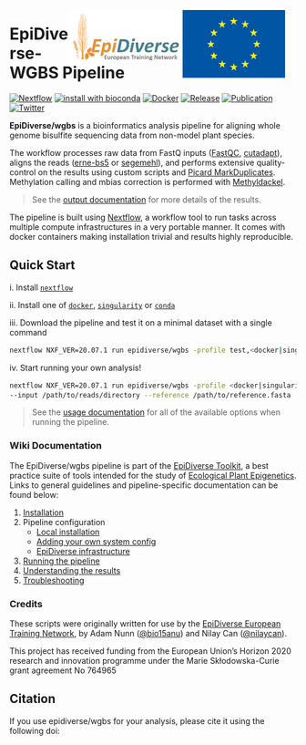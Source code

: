 [<img width="200" align="right" src="docs/images/euflagbetter.jpg">](https://ec.europa.eu/programmes/horizon2020/en)
[<img width="200" align="right" src="docs/images/epidiverse-logo.jpg">](https://epidiverse.eu)

EpiDiverse-WGBS Pipeline
========================

[![Nextflow](https://img.shields.io/badge/nextflow-20.07.1-45818e.svg)](https://www.nextflow.io/)
[![install with bioconda](https://img.shields.io/badge/install%20with-bioconda-45818e.svg)](http://bioconda.github.io/)
[![Docker](https://img.shields.io/docker/automated/epidiverse/wgbs.svg)](https://hub.docker.com/r/epidiverse/wgbs)
[![Release](https://img.shields.io/github/v/release/epidiverse/wgbs-45818e.svg)]()
[![Publication](https://img.shields.io/badge/Published-bioRxiv-45818e.svg?colorB=45818e&style=popout)](https://www.biorxiv.org/content/10.1101/2020.08.28.271585v1)
[![Twitter](https://img.shields.io/twitter/follow/epidiverse?style=social)](https://twitter.com/intent/follow?screen_name=epidiverse)

**EpiDiverse/wgbs** is a bioinformatics analysis pipeline for aligning whole genome bisulfite sequencing data from non-model plant species.

The workflow processes raw data from FastQ inputs ([FastQC](https://www.bioinformatics.babraham.ac.uk/projects/fastqc/), [cutadapt](https://github.com/marcelm/cutadapt/)), aligns the reads ([erne-bs5](http://erne.sourceforge.net/) or [segemehl](https://www.bioinf.uni-leipzig.de/Software/segemehl/)), and performs extensive quality-control on the results using custom scripts and [Picard MarkDuplicates](https://broadinstitute.github.io/picard/). Methylation calling and mbias correction is performed with [Methyldackel](https://github.com/dpryan79/MethylDackel).

> See the [output documentation](docs/output.md) for more details of the results.

The pipeline is built using [Nextflow](https://www.nextflow.io), a workflow tool to run tasks across multiple compute infrastructures in a very portable manner. It comes with docker containers making installation trivial and results highly reproducible.

## Quick Start

i. Install [`nextflow`](https://www.nextflow.io/)

ii. Install one of [`docker`](https://docs.docker.com/engine/installation/), [`singularity`](https://www.sylabs.io/guides/3.0/user-guide/) or [`conda`](https://conda.io/miniconda.html)

iii. Download the pipeline and test it on a minimal dataset with a single command

```bash
nextflow NXF_VER=20.07.1 run epidiverse/wgbs -profile test,<docker|singularity|conda>
```

iv. Start running your own analysis!

```bash
nextflow NXF_VER=20.07.1 run epidiverse/wgbs -profile <docker|singularity|conda> \
--input /path/to/reads/directory --reference /path/to/reference.fasta
```

> See the [usage documentation](docs/usage.md) for all of the available options when running the pipeline.

### Wiki Documentation

The EpiDiverse/wgbs pipeline is part of the [EpiDiverse Toolkit](https://app.gitbook.com/@epidiverse/s/project/epidiverse-pipelines/overview), a best practice suite of tools intended for the study of [Ecological Plant Epigenetics](https://app.gitbook.com/@epidiverse/s/project/). Links to general guidelines and pipeline-specific documentation can be found below:

1. [Installation](https://app.gitbook.com/@epidiverse/s/project/epidiverse-pipelines/installation)
2. Pipeline configuration
    * [Local installation](https://app.gitbook.com/@epidiverse/s/project/epidiverse-pipelines/installation#2-install-the-pipeline)
    * [Adding your own system config](https://app.gitbook.com/@epidiverse/s/project/epidiverse-pipelines/installation#3-pipeline-configuration)
    * [EpiDiverse infrastructure](https://app.gitbook.com/@epidiverse/s/project/epidiverse-pipelines/installation#appendices)
3. [Running the pipeline](docs/usage.md)
4. [Understanding the results](docs/output.md)
5. [Troubleshooting](https://app.gitbook.com/@epidiverse/s/project/epidiverse-pipelines/troubleshooting)

### Credits

These scripts were originally written for use by the [EpiDiverse European Training Network](https://epidiverse.eu/), by Adam Nunn ([@bio15anu](https://github.com/bio15anu)) and Nilay Can ([@nilaycan](https://github.com/nilaycan)).

This project has received funding from the European Union’s Horizon 2020 research and innovation
programme under the Marie Skłodowska-Curie grant agreement No 764965

## Citation

If you use epidiverse/wgbs for your analysis, please cite it using the following doi: <placeholder>